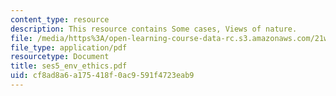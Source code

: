 ```yaml
---
content_type: resource
description: This resource contains Some cases, Views of nature.
file: /media/https%3A/open-learning-course-data-rc.s3.amazonaws.com/21w-732-2-introduction-to-technical-communication-ethics-in-science-and-technology-fall-2006/cf8ad8a6a175418f0ac9591f4723eab9_ses5_env_ethics.pdf
file_type: application/pdf
resourcetype: Document
title: ses5_env_ethics.pdf
uid: cf8ad8a6-a175-418f-0ac9-591f4723eab9
---
```

